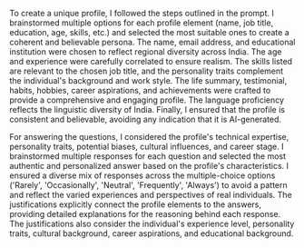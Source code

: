 To create a unique profile, I followed the steps outlined in the prompt.  I brainstormed multiple options for each profile element (name, job title, education, age, skills, etc.) and selected the most suitable ones to create a coherent and believable persona.  The name, email address, and educational institution were chosen to reflect regional diversity across India.  The age and experience were carefully correlated to ensure realism.  The skills listed are relevant to the chosen job title, and the personality traits complement the individual's background and work style.  The life summary, testimonial, habits, hobbies, career aspirations, and achievements were crafted to provide a comprehensive and engaging profile.  The language proficiency reflects the linguistic diversity of India.  Finally, I ensured that the profile is consistent and believable, avoiding any indication that it is AI-generated.

For answering the questions, I considered the profile's technical expertise, personality traits, potential biases, cultural influences, and career stage.  I brainstormed multiple responses for each question and selected the most authentic and personalized answer based on the profile's characteristics.  I ensured a diverse mix of responses across the multiple-choice options ('Rarely', 'Occasionally', 'Neutral', 'Frequently', 'Always') to avoid a pattern and reflect the varied experiences and perspectives of real individuals.  The justifications explicitly connect the profile elements to the answers, providing detailed explanations for the reasoning behind each response.  The justifications also consider the individual's experience level, personality traits, cultural background, career aspirations, and educational background.